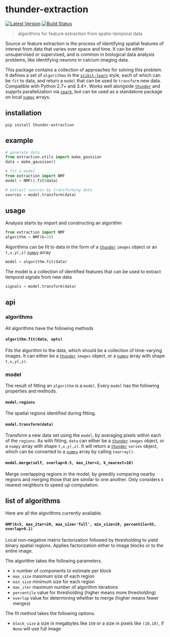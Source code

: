 # thunder-extraction

[![Latest Version](https://img.shields.io/pypi/v/thunder-extraction.svg?style=flat-square)](https://pypi.python.org/pypi/thunder-extraction)
[![Build Status](https://img.shields.io/travis/thunder-project/thunder-extraction/master.svg?style=flat-square)](https://travis-ci.org/thunder-project/thunder-extraction) 

> algorithms for feature extraction from spatio-temporal data

Source or feature extraction is the process of identifying spatial features of interest from data that varies over space and time. It can be either unsupervised or supervised, and is common in biological data analysis problems, like identifying neurons in calcium imaging data.

This package contains a collection of approaches for solving this problem. It defines a set of `algorithms` in the [`scikit-learn`](https://github.com/scikit-learn/scikit-learn) style, each of which can be `fit` to data, and return a `model` that can be used to `transform` new data. Compatible with Python 2.7+ and 3.4+. Works well alongside [`thunder`](https://github.com/thunder-project/thunder) and supprts parallelization via [`spark`](https://github.com/apache/spark), but can be used as a standalone package on local [`numpy`](https://github.com/numpy/numpy) arrays.

## installation

```
pip install thunder-extraction
```

## example

```python
# generate data
from extraction.utils import make_gaussian
data = make_gaussian()

# fit a model
from extraction import NMF
model = NMF().fit(data)

# extract sources by transforming data
sources = model.transform(data)
```

## usage

Analysis starts by import and constructing an algorithm

```python
from extraction import NMF
algorithm = NMF(k=10)
```

Algorithms can be fit to data in the form of a [`thunder`](https://github.com/thunder-project/thunder) `images` object or an `t,x,y(,z)` [`numpy`](https://github.com/numpy/numpy) array

```python
model = algorithm.fit(data)
```

The model is a collection of identified features that can be used to extract temporal signals from new data

```python
signals = model.transform(data)
```

## api

### algorithms

All algorithms have the following methods

#### `algorithm.fit(data, opts)`

Fits the algorithm to the data, which should be a collection of time-varying images. It can either be a [`thunder`](https://github.com/thunder-project/thunder) `images` object, or a [`numpy`](https://github.com/numpy/numpy) array with shape `t,x,y(,z)`.

### model

The result of fitting an `algorithm` is a `model`. Every `model` has the following properties and methods.

#### `model.regions`

The spatial regions identified during fitting.

#### `model.transform(data)`

Transform a new data set using the `model`, by averaging pixels within each of the `regions`. As with fitting, `data` can either be a [`thunder`](https://github.com/thunder-project/thunder) `images` object, or a `numpy` array with shape `t,x,y(,z)`. It will return a [`thunder`](https://github.com/thunder-project/thunder) `series` object, which can be converted to a [`numpy`](https://github.com/numpy/numpy) array by calling `toarray()`.

#### `model.merge(self, overlap=0.5, max_iter=2, k_nearest=10)`

Merge overlapping regions in the model, by greedily comparing nearby regions and merging those that are similar to one another. Only considers `k` nearest neighbors to speed up computation.

## list of algorithms

Here are all the algorithms currently available.

#### `NMF(k=5, max_iter=20, max_size='full', min_size=20, percentile=95, overlap=0.1)`

Local non-negative matrix factorization followed by thresholding to yield binary spatial regions. Applies factorization either to image blocks or to the entire image.

The algorithm takes the following parameters.

- `k` number of components to estimate per block
- `max_size` maximum size of each region
- `min_size` minimum size for each region
- `max_iter` maximum number of algorithm iterations
- `percentile` value for thresholding (higher means more thresholding)
- `overlap` value for determining whether to merge (higher means fewer merges) 

The fit method takes the following options.

- `block_size` a size in megabytes like `150` or a size in pixels like `(10,10)`, if `None` will use full image
